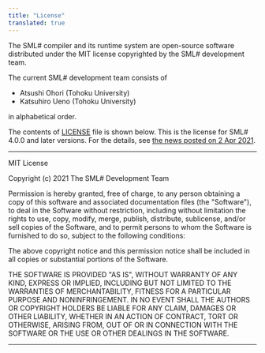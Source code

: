 ```yaml
---
title: "License"
translated: true
---
```

The SML# compiler and its runtime system are open-source software distributed under the MIT license copyrighted by the SML# development team.

The current SML# development team consists of

* Atsushi Ohori (Tohoku University)
* Katsuhiro Ueno (Tohoku University)

in alphabetical order.

The contents of [LICENSE](https://github.com/smlsharp/smlsharp/blob/master/LICENSE)
file is shown below.
This is the license for SML# 4.0.0 and later versions.
For the details, see
[the news posted on 2 Apr 2021](../../news/_posts/2021-04-02-relicensing.md).

----

MIT License

Copyright (c) 2021 The SML# Development Team

Permission is hereby granted, free of charge, to any person obtaining
a copy of this software and associated documentation files (the
"Software"), to deal in the Software without restriction, including
without limitation the rights to use, copy, modify, merge, publish,
distribute, sublicense, and/or sell copies of the Software, and to
permit persons to whom the Software is furnished to do so, subject to
the following conditions:

The above copyright notice and this permission notice shall be
included in all copies or substantial portions of the Software.

THE SOFTWARE IS PROVIDED "AS IS", WITHOUT WARRANTY OF ANY KIND,
EXPRESS OR IMPLIED, INCLUDING BUT NOT LIMITED TO THE WARRANTIES OF
MERCHANTABILITY, FITNESS FOR A PARTICULAR PURPOSE AND
NONINFRINGEMENT. IN NO EVENT SHALL THE AUTHORS OR COPYRIGHT HOLDERS BE
LIABLE FOR ANY CLAIM, DAMAGES OR OTHER LIABILITY, WHETHER IN AN ACTION
OF CONTRACT, TORT OR OTHERWISE, ARISING FROM, OUT OF OR IN CONNECTION
WITH THE SOFTWARE OR THE USE OR OTHER DEALINGS IN THE SOFTWARE.

----
